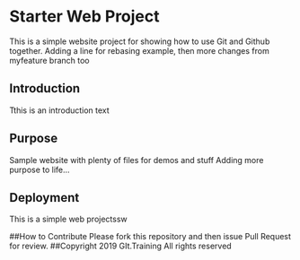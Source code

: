 # Starter Web Project

This is a simple website project for showing how to use Git and Github together. Adding a line for rebasing example, then more changes from myfeature branch too

## Introduction
Tthis is an introduction text
## Purpose
Sample website with plenty of files for demos and stuff
Adding more purpose to life...
## Deployment
This is a simple web projectssw

##How to Contribute
Please fork this repository and then issue Pull Request for review.
##Copyright
2019 GIt.Training All rights reserved

